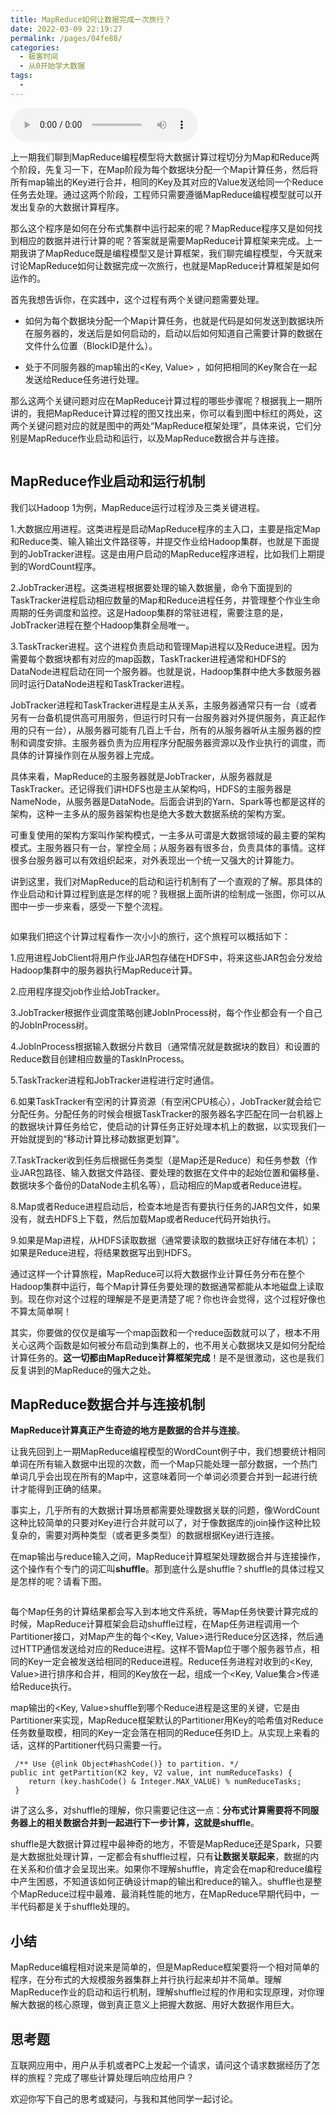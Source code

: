 ```yaml
---
title: MapReduce如何让数据完成一次旅行？
date: 2022-03-09 22:19:27
permalink: /pages/04fe88/
categories:
  - 极客时间
  - 从0开始学大数据
tags:
  - 
---
```

<audio title="08.MapReduce如何让数据完成一次旅行？" src="https://static001.geekbang.org/resource/audio/82/51/82b3ab794870bd95d2be0f8e23f3a551.mp3" controls="controls"></audio> 
<p>上一期我们聊到MapReduce编程模型将大数据计算过程切分为Map和Reduce两个阶段，先复习一下，在Map阶段为每个数据块分配一个Map计算任务，然后将所有map输出的Key进行合并，相同的Key及其对应的Value发送给同一个Reduce任务去处理。通过这两个阶段，工程师只需要遵循MapReduce编程模型就可以开发出复杂的大数据计算程序。</p><p>那么这个程序是如何在分布式集群中运行起来的呢？MapReduce程序又是如何找到相应的数据并进行计算的呢？答案就是需要MapReduce计算框架来完成。上一期我讲了MapReduce既是编程模型又是计算框架，我们聊完编程模型，<span class="orange">今天就来讨论MapReduce如何让数据完成一次旅行，也就是MapReduce计算框架是如何运作的。</span></p><p>首先我想告诉你，在实践中，这个过程有两个关键问题需要处理。</p><ul>
<li>
<p>如何为每个数据块分配一个Map计算任务，也就是代码是如何发送到数据块所在服务器的，发送后是如何启动的，启动以后如何知道自己需要计算的数据在文件什么位置（BlockID是什么）。</p>
</li>
<li>
<p>处于不同服务器的map输出的&lt;Key, Value&gt; ，如何把相同的Key聚合在一起发送给Reduce任务进行处理。</p>
</li>
</ul><!-- [[[read_end]]] --><p>那么这两个关键问题对应在MapReduce计算过程的哪些步骤呢？根据我上一期所讲的，我把MapReduce计算过程的图又找出来，你可以看到图中标红的两处，这两个关键问题对应的就是图中的两处“MapReduce框架处理”，具体来说，它们分别是MapReduce作业启动和运行，以及MapReduce数据合并与连接。</p><p><img src="https://static001.geekbang.org/resource/image/f3/9c/f3a2faf9327fe3f086ec2c7eb4cd229c.png" alt=""></p><h2>MapReduce作业启动和运行机制</h2><p>我们以Hadoop  1为例，MapReduce运行过程涉及三类关键进程。</p><p>1.大数据应用进程。这类进程是启动MapReduce程序的主入口，主要是指定Map和Reduce类、输入输出文件路径等，并提交作业给Hadoop集群，也就是下面提到的JobTracker进程。这是由用户启动的MapReduce程序进程，比如我们上期提到的WordCount程序。</p><p>2.JobTracker进程。这类进程根据要处理的输入数据量，命令下面提到的TaskTracker进程启动相应数量的Map和Reduce进程任务，并管理整个作业生命周期的任务调度和监控。这是Hadoop集群的常驻进程，需要注意的是，JobTracker进程在整个Hadoop集群全局唯一。</p><p>3.TaskTracker进程。这个进程负责启动和管理Map进程以及Reduce进程。因为需要每个数据块都有对应的map函数，TaskTracker进程通常和HDFS的DataNode进程启动在同一个服务器。也就是说，Hadoop集群中绝大多数服务器同时运行DataNode进程和TaskTracker进程。</p><p>JobTracker进程和TaskTracker进程是主从关系，主服务器通常只有一台（或者另有一台备机提供高可用服务，但运行时只有一台服务器对外提供服务，真正起作用的只有一台），从服务器可能有几百上千台，所有的从服务器听从主服务器的控制和调度安排。主服务器负责为应用程序分配服务器资源以及作业执行的调度，而具体的计算操作则在从服务器上完成。</p><p>具体来看，MapReduce的主服务器就是JobTracker，从服务器就是TaskTracker。还记得我们讲HDFS也是主从架构吗，HDFS的主服务器是NameNode，从服务器是DataNode。后面会讲到的Yarn、Spark等也都是这样的架构，这种一主多从的服务器架构也是绝大多数大数据系统的架构方案。</p><p>可重复使用的架构方案叫作架构模式，一主多从可谓是大数据领域的最主要的架构模式。主服务器只有一台，掌控全局；从服务器有很多台，负责具体的事情。这样很多台服务器可以有效组织起来，对外表现出一个统一又强大的计算能力。</p><p>讲到这里，我们对MapReduce的启动和运行机制有了一个直观的了解。那具体的作业启动和计算过程到底是怎样的呢？我根据上面所讲的绘制成一张图，你可以从图中一步一步来看，感受一下整个流程。</p><p><img src="https://static001.geekbang.org/resource/image/2d/27/2df4e1976fd8a6ac4a46047d85261027.png" alt=""></p><p>如果我们把这个计算过程看作一次小小的旅行，这个旅程可以概括如下：</p><p>1.应用进程JobClient将用户作业JAR包存储在HDFS中，将来这些JAR包会分发给Hadoop集群中的服务器执行MapReduce计算。</p><p>2.应用程序提交job作业给JobTracker。</p><p>3.JobTracker根据作业调度策略创建JobInProcess树，每个作业都会有一个自己的JobInProcess树。</p><p>4.JobInProcess根据输入数据分片数目（通常情况就是数据块的数目）和设置的Reduce数目创建相应数量的TaskInProcess。</p><p>5.TaskTracker进程和JobTracker进程进行定时通信。</p><p>6.如果TaskTracker有空闲的计算资源（有空闲CPU核心），JobTracker就会给它分配任务。分配任务的时候会根据TaskTracker的服务器名字匹配在同一台机器上的数据块计算任务给它，使启动的计算任务正好处理本机上的数据，以实现我们一开始就提到的“移动计算比移动数据更划算”。</p><p>7.TaskTracker收到任务后根据任务类型（是Map还是Reduce）和任务参数（作业JAR包路径、输入数据文件路径、要处理的数据在文件中的起始位置和偏移量、数据块多个备份的DataNode主机名等），启动相应的Map或者Reduce进程。</p><p>8.Map或者Reduce进程启动后，检查本地是否有要执行任务的JAR包文件，如果没有，就去HDFS上下载，然后加载Map或者Reduce代码开始执行。</p><p>9.如果是Map进程，从HDFS读取数据（通常要读取的数据块正好存储在本机）；如果是Reduce进程，将结果数据写出到HDFS。</p><p>通过这样一个计算旅程，MapReduce可以将大数据作业计算任务分布在整个Hadoop集群中运行，每个Map计算任务要处理的数据通常都能从本地磁盘上读取到。现在你对这个过程的理解是不是更清楚了呢？你也许会觉得，这个过程好像也不算太简单啊！</p><p>其实，你要做的仅仅是编写一个map函数和一个reduce函数就可以了，根本不用关心这两个函数是如何被分布启动到集群上的，也不用关心数据块又是如何分配给计算任务的。<strong>这一切都由MapReduce计算框架完成</strong>！是不是很激动，这也是我们反复讲到的MapReduce的强大之处。</p><h2>MapReduce数据合并与连接机制</h2><p><strong>MapReduce计算真正产生奇迹的地方是数据的合并与连接</strong>。</p><p>让我先回到上一期MapReduce编程模型的WordCount例子中，我们想要统计相同单词在所有输入数据中出现的次数，而一个Map只能处理一部分数据，一个热门单词几乎会出现在所有的Map中，这意味着同一个单词必须要合并到一起进行统计才能得到正确的结果。</p><p>事实上，几乎所有的大数据计算场景都需要处理数据关联的问题，像WordCount这种比较简单的只要对Key进行合并就可以了，对于像数据库的join操作这种比较复杂的，需要对两种类型（或者更多类型）的数据根据Key进行连接。</p><p>在map输出与reduce输入之间，MapReduce计算框架处理数据合并与连接操作，这个操作有个专门的词汇叫<strong>shuffle</strong>。那到底什么是shuffle？shuffle的具体过程又是怎样的呢？请看下图。</p><p><img src="https://static001.geekbang.org/resource/image/d6/c7/d64daa9a621c1d423d4a1c13054396c7.png" alt=""></p><p>每个Map任务的计算结果都会写入到本地文件系统，等Map任务快要计算完成的时候，MapReduce计算框架会启动shuffle过程，在Map任务进程调用一个Partitioner接口，对Map产生的每个&lt;Key, Value&gt;进行Reduce分区选择，然后通过HTTP通信发送给对应的Reduce进程。这样不管Map位于哪个服务器节点，相同的Key一定会被发送给相同的Reduce进程。Reduce任务进程对收到的&lt;Key, Value&gt;进行排序和合并，相同的Key放在一起，组成一个&lt;Key, Value集合&gt;传递给Reduce执行。</p><p>map输出的&lt;Key, Value&gt;shuffle到哪个Reduce进程是这里的关键，它是由Partitioner来实现，MapReduce框架默认的Partitioner用Key的哈希值对Reduce任务数量取模，相同的Key一定会落在相同的Reduce任务ID上。从实现上来看的话，这样的Partitioner代码只需要一行。</p><pre><code> /** Use {@link Object#hashCode()} to partition. */ 
public int getPartition(K2 key, V2 value, int numReduceTasks) { 
    return (key.hashCode() &amp; Integer.MAX_VALUE) % numReduceTasks; 
 }
</code></pre><p>讲了这么多，对shuffle的理解，你只需要记住这一点：<strong>分布式计算需要将不同服务器上的相关数据合并到一起进行下一步计算，这就是shuffle</strong>。</p><p>shuffle是大数据计算过程中最神奇的地方，不管是MapReduce还是Spark，只要是大数据批处理计算，一定都会有shuffle过程，只有<strong>让数据关联起来</strong>，数据的内在关系和价值才会呈现出来。如果你不理解shuffle，肯定会在map和reduce编程中产生困惑，不知道该如何正确设计map的输出和reduce的输入。shuffle也是整个MapReduce过程中最难、最消耗性能的地方，在MapReduce早期代码中，一半代码都是关于shuffle处理的。</p><h2>小结</h2><p>MapReduce编程相对说来是简单的，但是MapReduce框架要将一个相对简单的程序，在分布式的大规模服务器集群上并行执行起来却并不简单。理解MapReduce作业的启动和运行机制，理解shuffle过程的作用和实现原理，对你理解大数据的核心原理，做到真正意义上把握大数据、用好大数据作用巨大。</p><h2>思考题</h2><p>互联网应用中，用户从手机或者PC上发起一个请求，请问这个请求数据经历了怎样的旅程？完成了哪些计算处理后响应给用户？</p><p>欢迎你写下自己的思考或疑问，与我和其他同学一起讨论。</p>